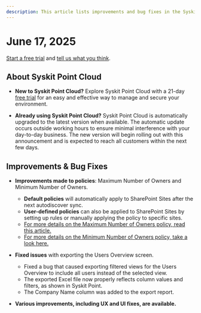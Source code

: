 ```yaml
---
description: This article lists improvements and bug fixes in the Syskit Point Cloud version 2025.3.96.11
---
```


# June 17, 2025

[Start a free trial](https://www.syskit.com/products/point/free-trial/) and [tell us what you think](https://www.syskit.com/company/contact-us/).

## About Syskit Point Cloud

* **New to Syskit Point Cloud?** Explore Syskit Point Cloud with a 21-day [free trial](https://www.syskit.com/products/point/free-trial/) for an easy and effective way to manage and secure your environment.

* **Already using Syskit Point Cloud?** Syskit Point Cloud is automatically upgraded to the latest version when available. The automatic update occurs outside working hours to ensure minimal interference with your day-to-day business. The new version will begin rolling out with this announcement and is expected to reach all customers within the next few days.

## Improvements & Bug Fixes 

* **Improvements made to policies**: Maximum Number of Owners and Minimum Number of Owners.
  * **Default policies** will automatically apply to SharePoint Sites after the next autodiscover sync.
  * **User-defined policies** can also be applied to SharePoint Sites by setting up rules or manually applying the policy to specific sites. 
  * [For more details on the Maximum Number of Owners policy, read this article.](../../governance-and-automation/automated-workflows/maximum-number-of-owners-admin.md)
  * [For more details on the Minimum Number of Owners policy, take a look here.](../../governance-and-automation/automated-workflows/minimum-number-of-owners-admin.md)

* **Fixed issues** with exporting the Users Overview screen. 
  * Fixed a bug that caused exporting filtered views for the Users Overview to include all users instead of the selected view. 
  * The exported Excel file now properly reflects column values and filters, as shown in Syskit Point.
  * The Company Name column was added to the export report.

* **Various improvements, including UX and UI fixes, are available.**